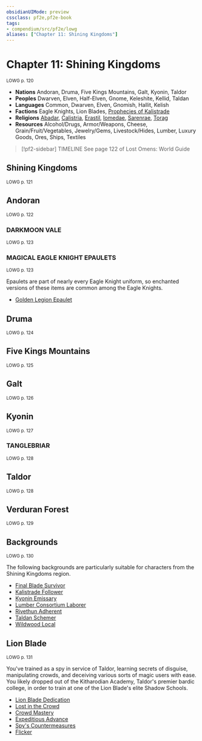 ```yaml
---
obsidianUIMode: preview
cssclass: pf2e,pf2e-book
tags:
- compendium/src/pf2e/lowg
aliases: ["Chapter 11: Shining Kingdoms"]
---
```

# Chapter 11: Shining Kingdoms
<sup>LOWG p. 120</sup>

- **Nations** Andoran, Druma, Five Kings Mountains, Galt, Kyonin, Taldor
- **Peoples** Dwarven, Elven, Half-Elven, Gnome, Keleshite, Kellid, Taldan
- **Languages** Common, Dwarven, Elven, Gnomish, Hallit, Kelish
- **Factions** Eagle Knights, Lion Blades, [Prophecies of Kalistrade](../../compendium/setting/deities/prophecies-of-kalistrade.md)
- **Religions** [Abadar](../../compendium/setting/deities/abadar.md), [Calistria](../../compendium/setting/deities/calistria.md), [Erastil](../../compendium/setting/deities/erastil.md), [Iomedae](../../compendium/setting/deities/iomedae.md), [Sarenrae](../../compendium/setting/deities/sarenrae.md), [Torag](../../compendium/setting/deities/torag.md)
- **Resources** Alcohol/Drugs, Armor/Weapons, Cheese, Grain/Fruit/Vegetables, Jewelry/Gems, Livestock/Hides, Lumber, Luxury Goods, Ores, Ships, Textiles

> [!pf2-sidebar] TIMELINE
> See page 122 of Lost Omens: World Guide

## Shining Kingdoms
<sup>LOWG p. 121</sup>

## Andoran
<sup>LOWG p. 122</sup>

### DARKMOON VALE
<sup>LOWG p. 123</sup>

### MAGICAL EAGLE KNIGHT EPAULETS
<sup>LOWG p. 123</sup>

Epaulets are part of nearly every Eagle Knight uniform, so enchanted versions of these items are common among the Eagle Knights.

- [Golden Legion Epaulet](../../compendium/equipment/items/golden-legion-epaulet-lowg.md)

## Druma
<sup>LOWG p. 124</sup>

## Five Kings Mountains
<sup>LOWG p. 125</sup>

## Galt
<sup>LOWG p. 126</sup>

## Kyonin
<sup>LOWG p. 127</sup>

### TANGLEBRIAR
<sup>LOWG p. 128</sup>

## Taldor
<sup>LOWG p. 128</sup>

## Verduran Forest
<sup>LOWG p. 129</sup>

## Backgrounds
<sup>LOWG p. 130</sup>

The following backgrounds are particularly suitable for characters from the Shining Kingdoms region.

- [Final Blade Survivor](../../compendium/character/backgrounds/final-blade-survivor-lowg.md)
- [Kalistrade Follower](../../compendium/character/backgrounds/kalistrade-follower-lowg.md)
- [Kyonin Emissary](../../compendium/character/backgrounds/kyonin-emissary-lowg.md)
- [Lumber Consortium Laborer](../../compendium/character/backgrounds/lumber-consortium-laborer-lowg.md)
- [Rivethun Adherent](../../compendium/character/backgrounds/rivethun-adherent-lowg.md)
- [Taldan Schemer](../../compendium/character/backgrounds/taldan-schemer-lowg.md)
- [Wildwood Local](../../compendium/character/backgrounds/wildwood-local-lowg.md)

## Lion Blade
<sup>LOWG p. 131</sup>

You've trained as a spy in service of Taldor, learning secrets of disguise, manipulating crowds, and deceiving various sorts of magic users with ease. You likely dropped out of the Kitharodian Academy, Taldor's premier bardic college, in order to train at one of the Lion Blade's elite Shadow Schools.

- [Lion Blade Dedication](../../compendium/feats/lion-blade-dedication-lowg.md)
- [Lost in the Crowd](../../compendium/feats/lost-in-the-crowd-lowg.md)
- [Crowd Mastery](../../compendium/feats/crowd-mastery-lowg.md)
- [Expeditious Advance](../../compendium/feats/expeditious-advance-lowg.md)
- [Spy's Countermeasures](../../compendium/feats/spys-countermeasures-lowg.md)
- [Flicker](../../compendium/feats/flicker-lowg.md)